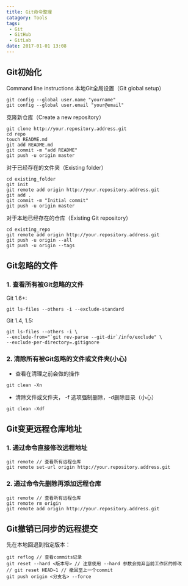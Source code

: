 ```yaml
---
title: Git命令整理
catagory: Tools
tags: 
 - Git 
 - GitHub 
 - GitLab
date: 2017-01-01 13:08
---
```


<!--more-->

## Git初始化

Command line instructions
本地Git全局设置（Git global setup）

```shell
git config --global user.name "yourname"
git config --global user.email "your@email"
```

克隆新仓库（Create a new repository）

```shell
git clone http://your.repository.address.git
cd repo
touch README.md
git add README.md
git commit -m "add README"
git push -u origin master
```

对于已经存在的文件夹（Existing folder）

```shell
cd existing_folder
git init
git remote add origin http://your.repository.address.git
git add .
git commit -m "Initial commit"
git push -u origin master
```

对于本地已经存在的仓库（Existing Git repository）

```shell
cd existing_repo
git remote add origin http://your.repository.address.git
git push -u origin --all
git push -u origin --tags
```

## Git忽略的文件

### 1. 查看所有被Git忽略的文件

Git 1.6+:

```shell
git ls-files --others -i --exclude-standard
```

Git 1.4, 1.5:

```shell
git ls-files --others -i \
--exclude-from="`git rev-parse --git-dir`/info/exclude" \
--exclude-per-directory=.gitignore
```

### 2. 清除所有被Git忽略的文件或文件夹(小心)

- 查看在清理之前会做的操作

```shell
git clean -Xn
```

- 清除文件或文件夹， -f 选项强制删除，-d删除目录（小心）

```shell
git clean -Xdf
```

## Git变更远程仓库地址

### 1. 通过命令直接修改远程地址

```shell
git remote // 查看所有远程仓库
git remote set-url origin http://your.repository.address.git
```

### 2. 通过命令先删除再添加远程仓库

```shell
git remote // 查看所有远程仓库
git remote rm origin
git remote add origin http://your.repository.address.git
```

## Git撤销已同步的远程提交

先在本地回退到指定版本：

```shell
git reflog // 查看commits记录
git reset --hard <版本号> // 注意使用 --hard 参数会抛弃当前工作区的修改
// git reset HEAD~1 // 撤回至上一个commit
git push origin <分支名> --force
```
